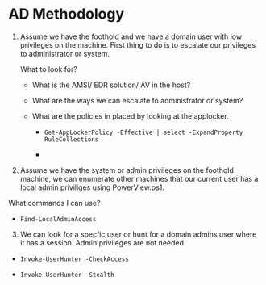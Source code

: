 # AD Methodology


1. Assume we have the foothold and we have a domain user with low privileges on the machine. First thing to do is to escalate our privileges to administrator or system.
   
   	What to look for?

   - What is the AMSI/ EDR solution/ AV in the host?

   - What are the ways we can escalate to administrator or system?

   - What are the policies in placed by looking at the applocker.

     - ```Get-AppLockerPolicy -Effective | select -ExpandProperty RuleCollections```

     - 

2. Assume we have the system or admin privileges on the foothold machine, we can enumerate other machines that our current user has a local admin priviliges using PowerView.ps1.

 What commands I can use?

  - ```Find-LocalAdminAccess``` 


3. We can look for a specfic user or hunt for a domain admins user where it has a session. Admin privileges are not needed

  - ```Invoke-UserHunter -CheckAccess```

  - ```Invoke-UserHunter -Stealth``` 

